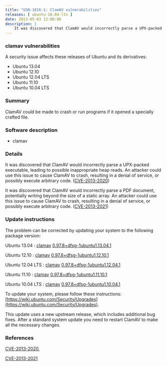 ```yaml
---
title: "USN-1816-1: ClamAV vulnerabilities"
releases: [ ubuntu-10.04-lts ]
date: 2013-05-03 12:00:00
description: |
    It was discovered that ClamAV would incorrectly parse a UPX-packed executable, leading to possible inappropriate heap reads. An attacker could use this issue to cause ClamAV to crash, resulting in a denial of service, or possibly execute arbitrary code. ([CVE-2013-2020](http://people.ubuntu.com/~ubuntu-security/cve/CVE-2013-2020))
--- 
```

 
### clamav vulnerabilities

A security issue affects these releases of Ubuntu and its derivatives:

* Ubuntu 13.04
* Ubuntu 12.10
* Ubuntu 12.04 LTS
* Ubuntu 11.10
* Ubuntu 10.04 LTS

### Summary

ClamAV could be made to crash or run programs if it opened a specially crafted file.

### Software description

* clamav 

### Details

It was discovered that ClamAV would incorrectly parse a UPX-packed executable, leading to possible inappropriate heap reads. An attacker could use this issue to cause ClamAV to crash, resulting in a denial of service, or possibly execute arbitrary code. ([CVE-2013-2020](http://people.ubuntu.com/~ubuntu-security/cve/CVE-2013-2020))

It was discovered that ClamAV would incorrectly parse a PDF document, potentially writing beyond the size of a static array. An attacker could use this issue to cause ClamAV to crash, resulting in a denial of service, or possibly execute arbitrary code. ([CVE-2013-2021](http://people.ubuntu.com/~ubuntu-security/cve/CVE-2013-2021)) 

### Update instructions

The problem can be corrected by updating your system to the following package version:

Ubuntu 13.04
 : [clamav](https://launchpad.net/ubuntu/+source/clamav) <span> [0.97.8+dfsg-1ubuntu1.13.04.1](https://launchpad.net/ubuntu/+source/clamav/0.97.8+dfsg-1ubuntu1.13.04.1) </span> 

Ubuntu 12.10
 : [clamav](https://launchpad.net/ubuntu/+source/clamav) <span> [0.97.8+dfsg-1ubuntu1.12.10.1](https://launchpad.net/ubuntu/+source/clamav/0.97.8+dfsg-1ubuntu1.12.10.1) </span> 

Ubuntu 12.04 LTS
 : [clamav](https://launchpad.net/ubuntu/+source/clamav) <span> [0.97.8+dfsg-1ubuntu1.12.04.1](https://launchpad.net/ubuntu/+source/clamav/0.97.8+dfsg-1ubuntu1.12.04.1) </span> 

Ubuntu 11.10
 : [clamav](https://launchpad.net/ubuntu/+source/clamav) <span> [0.97.8+dfsg-1ubuntu1.11.10.1](https://launchpad.net/ubuntu/+source/clamav/0.97.8+dfsg-1ubuntu1.11.10.1) </span> 

Ubuntu 10.04 LTS
 : [clamav](https://launchpad.net/ubuntu/+source/clamav) <span> [0.97.8+dfsg-1ubuntu1.10.04.1](https://launchpad.net/ubuntu/+source/clamav/0.97.8+dfsg-1ubuntu1.10.04.1) </span> 

To update your system, please follow these instructions: [https://wiki.ubuntu.com/Security/Upgrades](https://wiki.ubuntu.com/Security/Upgrades).

This update uses a new upstream release, which includes additional bug fixes. After a standard system update you need to restart ClamAV to make all the necessary changes. 

### References

 [CVE-2013-2020](http://people.ubuntu.com/~ubuntu-security/cve/CVE-2013-2020), 

 [CVE-2013-2021](http://people.ubuntu.com/~ubuntu-security/cve/CVE-2013-2021)
 
